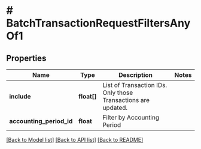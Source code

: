 # # BatchTransactionRequestFiltersAnyOf1

## Properties

Name | Type | Description | Notes
------------ | ------------- | ------------- | -------------
**include** | **float[]** | List of Transaction IDs. Only those Transactions are updated. |
**accounting_period_id** | **float** | Filter by Accounting Period |

[[Back to Model list]](../../README.md#models) [[Back to API list]](../../README.md#endpoints) [[Back to README]](../../README.md)
